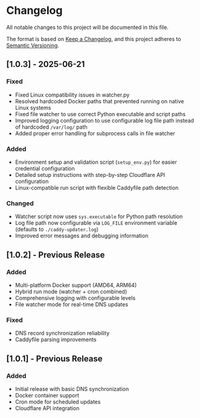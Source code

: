 # Changelog

All notable changes to this project will be documented in this file.

The format is based on [Keep a Changelog](https://keepachangelog.com/en/1.0.0/),
and this project adheres to [Semantic Versioning](https://semver.org/spec/v2.0.0.html).

## [1.0.3] - 2025-06-21

### Fixed
- Fixed Linux compatibility issues in watcher.py
- Resolved hardcoded Docker paths that prevented running on native Linux systems
- Fixed file watcher to use correct Python executable and script paths
- Improved logging configuration to use configurable log file path instead of hardcoded `/var/log/` path
- Added proper error handling for subprocess calls in file watcher

### Added
- Environment setup and validation script (`setup_env.py`) for easier credential configuration
- Detailed setup instructions with step-by-step Cloudflare API configuration
- Linux-compatible run script with flexible Caddyfile path detection

### Changed
- Watcher script now uses `sys.executable` for Python path resolution
- Log file path now configurable via `LOG_FILE` environment variable (defaults to `./caddy-updater.log`)
- Improved error messages and debugging information

## [1.0.2] - Previous Release

### Added
- Multi-platform Docker support (AMD64, ARM64)
- Hybrid run mode (watcher + cron combined)
- Comprehensive logging with configurable levels
- File watcher mode for real-time DNS updates

### Fixed
- DNS record synchronization reliability
- Caddyfile parsing improvements

## [1.0.1] - Previous Release

### Added
- Initial release with basic DNS synchronization
- Docker container support
- Cron mode for scheduled updates
- Cloudflare API integration
